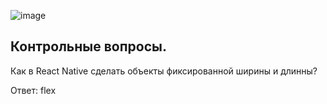 
![image](https://user-images.githubusercontent.com/70904778/162274815-3c77dcfb-1a07-4b0f-aba3-d866fd7cdf11.png)

## Контрольные вопросы.

Как в React Native сделать объекты фиксированной ширины и длинны?

Ответ: flex
